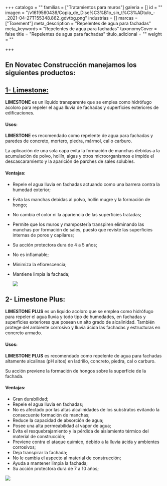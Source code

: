 +++
catalogo = ""
familias = ["Tratamientos para muros"]
galeria = []
id = ""
imagen = "/v1619560436/Copia_de_Dise%C3%B1o_sin_t%C3%ADtulo_-_2021-04-27T155348.862_gdvtbg.png"
industrias = []
marcas = ["Toxement"]
meta_description = "Repelentes de agua para fachadas"
meta_keywords = "Repelentes de agua para fachadas"
taxonomyCover = false
title = "Repelentes de agua para fachadas"
titulo_adicional = ""
weight = ""

+++
## En Novatec Construcción manejamos los siguientes productos:

## [**1- Limestone:**](https://www.toxement.com.co/productos/portafolio-productos/tratamientos-para-muros/repelentes-de-agua/?prodId=1364)

**LIMESTONE** es un líquido transparente que se emplea como hidrófugo acoloro para repeler el agua lluvia de fachadas y superficies exteriores de edificaciones.

#### **Usos:**

**LIMESTONE** es recomendado como repelente de agua para fachadas y paredes de concreto, mortero, piedra, mármol, cal o carburo.

La aplicación de una sola capa evita la formación de manchas debidas a la acumulación de polvo, hollín, algas y otros microorganismos e impide el descascaramiento y la aparición de parches de sales solubles.

#### **Ventajas:**

* Repele el agua lluvia en fachadas actuando como una barrera contra la humedad exterior;
* Evita las manchas debidas al polvo, hollín mugre y la formación de hongo;
* No cambia el color ni la apariencia de las superficies tratadas;
* Permite que los muros y mampostería transpiren eliminando las manchas por formación de sales, puesto que reviste las superficies internas de poros y capilares;
* Su acción protectora dura de 4 a 5 años;
* No es inflamable;
* Minimiza la eflorescencia;
* Mantiene limpia la fachada;

  ![](https://res.cloudinary.com/drnun7bay/image/upload/v1619559799/WhatsApp_Image_2021-04-27_at_15.41.32_uehr9h.png)

## **2- Limestone Plus:**

**LIMESTONE PLUS** es un líquido acoloro que se emplea como hidrófugo para repeler el agua lluvia y todo tipo de humedades, en fachadas y superficies exteriores que posean un alto grado de alcalinidad. También protege del ambiente corrosivo y lluvia ácida las fachadas y estructuras en concreto armado.

#### **Usos:**

**LIMESTONE PLUS** es recomendado como repelente de agua para fachadas altamente alcalinas (pH altos) en ladrillo, concreto, piedra, cal o carburo.

Su acción previene la formación de hongos sobre la superficie de la fachada.

#### **Ventajas:**

* Gran durabilidad;
* Repele el agua lluvia en fachadas;
* No es afectado por las altas alcalinidades de los substratos evitando la consecuente formación de manchas;
* Reduce la capacidad de absorción de agua;
* Posee una alta permeabilidad al vapor de agua;
* Evita el resquebrajamiento y la pérdida de aislamiento térmico del material de construcción;
* Previene contra el ataque químico, debido a la lluvia ácida y ambientes corrosivos;
* Deja transpirar la fachada;
* No le cambia el aspecto al material de construcción;
* Ayuda a mantener limpia la fachada;
* Su acción protectora dura de 7 a 10 años;

![](https://res.cloudinary.com/drnun7bay/image/upload/v1619560352/WhatsApp_Image_2021-04-27_at_15.51.54_qb7xgw.jpg)
